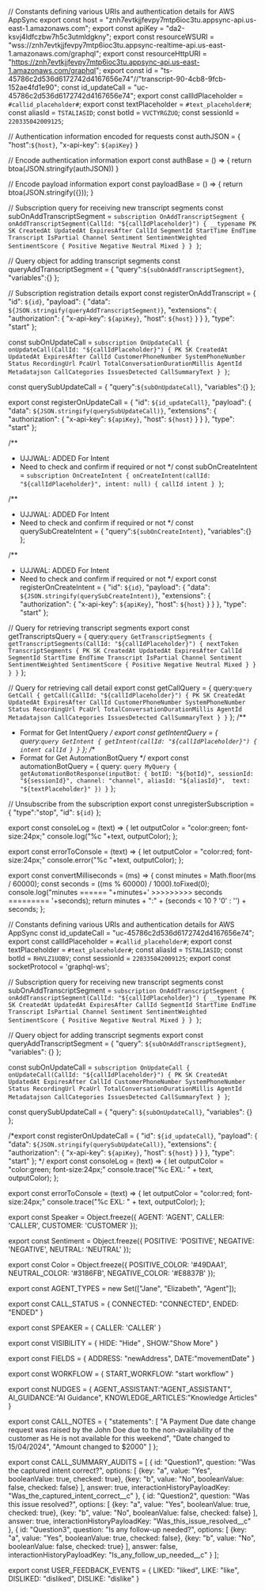 // Constants defining various URIs and authentication details for AWS AppSync
export const host = "znh7evtkjjfevpy7mtp6ioc3tu.appsync-api.us-east-1.amazonaws.com";
export const apiKey = "da2-ksvj4ldfczbw7h5c3utmldgkny";
export const resourceWSURI = "wss://znh7evtkjjfevpy7mtp6ioc3tu.appsync-realtime-api.us-east-1.amazonaws.com/graphql";
export const resourceHttpURI = "https://znh7evtkjjfevpy7mtp6ioc3tu.appsync-api.us-east-1.amazonaws.com/graphql";
export const id = "ts-45786c2d536d6172742d4167656e74"//"transcript-90-4cb8-9fcb-152ae4fd1e90";
const id_updateCall = "uc-45786c2d536d6172742d4167656e74";
export const callIdPlaceholder = `#callid_placeholder#`;
export const textPlaceholder = `#text_placeholder#`;
const aliasId = `TSTALIASID`;
const botId = `VVCTYRGZUO`;
const sessionId = `220335042009125`;

// Authentication information encoded for requests
const authJSON = {
    "host":`${host}`,
    "x-api-key": `${apiKey}`
}

// Encode authentication information
export const authBase = () => {
    return btoa(JSON.stringify(authJSON))
}

// Encode payload information
export const payloadBase = () => {
    return btoa(JSON.stringify({}));
}

// Subscription query for receiving new transcript segments
const subOnAddTranscriptSegment = 
`subscription OnAddTranscriptSegment {
    onAddTranscriptSegment(CallId: "${callIdPlaceholder}") {
        __typename
        PK
        SK
        CreatedAt
        UpdatedAt
        ExpiresAfter
        CallId
        SegmentId
        StartTime
        EndTime
        Transcript
        IsPartial
        Channel
        Sentiment
        SentimentWeighted
        SentimentScore {
            Positive
            Negative
            Neutral
            Mixed
        }
    }
}`;

// Query object for adding transcript segments
const queryAddTranscriptSegment =
{
    "query":`${subOnAddTranscriptSegment}`,
    "variables":{}
};

// Subscription registration details
export const registerOnAddTranscript = {
    "id": `${id}`,
    "payload": {
        "data": `${JSON.stringify(queryAddTranscriptSegment)}`,
        "extensions": {
            "authorization": {
                "x-api-key": `${apiKey}`,
                "host": `${host}`
            }
        }
    },
    "type": "start"
};

const subOnUpdateCall = 
`subscription OnUpdateCall {
    onUpdateCall(CallId: "${callIdPlaceholder}") {
        PK
        SK
        CreatedAt
        UpdatedAt
        ExpiresAfter
        CallId
        CustomerPhoneNumber
        SystemPhoneNumber
        Status
        RecordingUrl
        PcaUrl
        TotalConversationDurationMillis
        AgentId
        Metadatajson
        CallCategories
        IssuesDetected
        CallSummaryText
    }
}`;

const querySubUpdateCall =
{
    "query":`${subOnUpdateCall}`,
    "variables":{}
};

export const registerOnUpdateCall = {
    "id": `${id_updateCall}`,
    "payload": {
        "data": `${JSON.stringify(querySubUpdateCall)}`,
        "extensions": {
            "authorization": {
                "x-api-key": `${apiKey}`,
                "host": `${host}`
            }
        }
    },
    "type": "start"
};

/**
 * UJJWAL: ADDED For Intent
 * Need to check and confirm if required or not
 */
const subOnCreateIntent = 
`subscription OnCreateIntent {
    onCreateIntent(callId: "${callIdPlaceholder}", intent: null) {
        callId
        intent
    }
}`;

/**
 * UJJWAL: ADDED For Intent
 * Need to check and confirm if required or not
 */
const querySubCreateIntent =
{
    "query":`${subOnCreateIntent}`,
    "variables":{}
};

/**
 * UJJWAL: ADDED For Intent
 * Need to check and confirm if required or not
 */
export const registerOnCreateIntent = {
    "id": `${id}`,
    "payload": {
        "data": `${JSON.stringify(querySubCreateIntent)}`,
        "extensions": {
            "authorization": {
                "x-api-key": `${apiKey}`,
                "host": `${host}`
            }
        }
    },
    "type": "start"
};

// Query for retrieving transcript segments
export const getTranscriptsQuery = {
    query:`query GetTranscriptSegments {
        getTranscriptSegments(CallId: "${callIdPlaceholder}") {
            nextToken
            TranscriptSegments {
                PK
                SK
                CreatedAt
                UpdatedAt
                ExpiresAfter
                CallId
                SegmentId
                StartTime
                EndTime
                Transcript
                IsPartial
                Channel
                Sentiment
                SentimentWeighted
                SentimentScore {
                    Positive
                    Negative
                    Neutral
                    Mixed
                }
            }
        }
    }`
};

// Query for retrieving call detail
export const getCallQuery = {
    query:`query GetCall {
        getCall(CallId: "${callIdPlaceholder}") {
            PK
            SK
            CreatedAt
            UpdatedAt
            ExpiresAfter
            CallId
            CustomerPhoneNumber
            SystemPhoneNumber
            Status
            RecordingUrl
            PcaUrl
            TotalConversationDurationMillis
            AgentId
            Metadatajson
            CallCategories
            IssuesDetected
            CallSummaryText
        }
    }`
};
/**
 * Format for Get IntentQuery
 */
export const getIntentQuery = {
    query:`query GetIntent {
        getIntent(callId: "${callIdPlaceholder}") {
            intent
            callId
        }
    }`
};
/**
 * Format for Get AutomationBotQuery
 */
export const automationBotQuery = {
    query: `query MyQuery {
        getAutomationBotResponse(inputBot: {
            botID: "${botId}",
            sessionId: "${sessionId}",
            channel: "channel",
            aliasId: "${aliasId}", 
            text: "${textPlaceholder}"
        })
    }`
};

// Unsubscribe from the subscription
export const unregisterSubscription = {
    "type":"stop",
    "id": `${id}`
};

export const consoleLog = (text) => {
    let outputColor = "color:green; font-size:24px;"
    console.log("%c "+text, outputColor);
};

export const errorToConsole = (text) => {
    let outputColor = "color:red; font-size:24px;"
console.error("%c "+text, outputColor);
};

export const convertMilliseconds = (ms) => {
    const minutes = Math.floor(ms / 60000);
    const seconds = ((ms % 60000) / 1000).toFixed(0);
    console.log("minutes ====== "+minutes+' >>>>>>>>> seconds ========= '+seconds);
    return minutes + ":" + (seconds < 10 ? '0' : '') + seconds;
};


// Constants defining various URIs and authentication details for AWS AppSync
const id_updateCall = "uc-45786c2d536d6172742d4167656e74";
export const callIdPlaceholder = `#callid_placeholder#`;
export const textPlaceholder = `#text_placeholder#`;
const aliasId = `TSTALIASID`;
const botId = `RHVLZ1UOBV`;
const sessionId = `220335042009125`;
export const socketProtocol = 'graphql-ws';

// Subscription query for receiving new transcript segments
const subOnAddTranscriptSegment =
    `subscription OnAddTranscriptSegment {
    onAddTranscriptSegment(CallId: "${callIdPlaceholder}") {
        __typename
        PK
        SK
        CreatedAt
        UpdatedAt
        ExpiresAfter
        CallId
        SegmentId
        StartTime
        EndTime
        Transcript
        IsPartial
        Channel
        Sentiment
        SentimentWeighted
        SentimentScore {
            Positive
            Negative
            Neutral
            Mixed
        }
    }
}`;

// Query object for adding transcript segments
export const queryAddTranscriptSegment =
{
    "query": `${subOnAddTranscriptSegment}`,
    "variables": {}
};

const subOnUpdateCall =
    `subscription OnUpdateCall {
    onUpdateCall(CallId: "${callIdPlaceholder}") {
        PK
        SK
        CreatedAt
        UpdatedAt
        ExpiresAfter
        CallId
        CustomerPhoneNumber
        SystemPhoneNumber
        Status
        RecordingUrl
        PcaUrl
        TotalConversationDurationMillis
        AgentId
        Metadatajson
        CallCategories
        IssuesDetected
        CallSummaryText
    }
}`;

const querySubUpdateCall =
{
    "query": `${subOnUpdateCall}`,
    "variables": {}
};

/*export const registerOnUpdateCall = {
    "id": `${id_updateCall}`,
    "payload": {
        "data": `${JSON.stringify(querySubUpdateCall)}`,
        "extensions": {
            "authorization": {
                "x-api-key": `${apiKey}`,
                "host": `${host}`
            }
        }
    },
    "type": "start"
};
*/
export const consoleLog = (text) => {
    let outputColor = "color:green; font-size:24px;"
    console.trace("%c EXL: " + text, outputColor);
};

export const errorToConsole = (text) => {
    let outputColor = "color:red; font-size:24px;"
    console.trace("%c EXL: " + text, outputColor);
};

export const Speaker = Object.freeze({
    AGENT: 'AGENT',
    CALLER: 'CALLER',
    CUSTOMER: 'CUSTOMER'
});

export const Sentiment = Object.freeze({
    POSITIVE: 'POSITIVE',
    NEGATIVE: 'NEGATIVE',
    NEUTRAL: 'NEUTRAL'
});

export const Color = Object.freeze({
    POSITIVE_COLOR: '#49DAA1',
    NEUTRAL_COLOR: '#3186FB',
    NEGATIVE_COLOR: '#E8837B'
});

export const AGENT_TYPES = new Set(["Jane", "Elizabeth", "Agent"]);

export const CALL_STATUS = {
    CONNECTED: "CONNECTED",
    ENDED: "ENDED"
}

export const SPEAKER = { 
    CALLER: 'CALLER'
}

export const VISIBILITY = { 
    HIDE: "Hide" ,
    SHOW:"Show More"
}

export const FIELDS = {
   ADDRESS: "newAddress",
   DATE:"movementDate"
}

export const WORKFLOW = {
   START_WORKFLOW: "start workflow"
}

export const NUDGES = {
    AGENT_ASSISTANT:"AGENT_ASSISTANT",
    AI_GUIDANCE:"AI Guidance",
    KNOWLEDGE_ARTICLES:"Knowledge Articles"
}

export const CALL_NOTES = {
    "statements": [
        "A Payment Due date change request was raised by the John Doe due to the non-availability of the customer as He is not available for this weekend",
        "Date changed to 15/04/2024",
        "Amount changed to $2000"
    ]
};

export const CALL_SUMMARY_AUDITS = [
    {
        id: "Question1",
        question: "Was the captured intent correct?",
        options: [
            {key: "a", value: "Yes", booleanValue: true, checked: true},
            {key: "b", value: "No", booleanValue: false, checked: false}
        ],
        answer: true,
        interactionHistoryPayloadKey: "Was_the_captured_intent_correct__c"
    },
    {
        id: "Question2",
        question: "Was this issue resolved?",
        options: [
            {key: "a", value: "Yes", booleanValue: true, checked: true},
            {key: "b", value: "No", booleanValue: false, checked: false}
        ],
        answer: true,
        interactionHistoryPayloadKey: "Was_this_issue_resolved__c"
    },
    {
        id: "Question3",
        question: "Is any follow-up needed?",
        options: [
            {key: "a", value: "Yes", booleanValue: true, checked: false},
            {key: "b", value: "No", booleanValue: false, checked: true}
        ],
        answer: false,
        interactionHistoryPayloadKey: "Is_any_follow_up_needed__c"
    }
];

export const USER_FEEDBACK_EVENTS = {
    LIKED: "liked",
    LIKE: "like",
    DISLIKED: "disliked",
    DISLIKE: "dislike"
}
